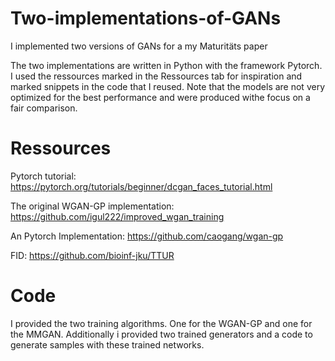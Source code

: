 # Two-implementations-of-GANs
I implemented two versions of GANs for a my Maturitäts paper


The two implementations are written in Python with the framework Pytorch. 
I used the ressources marked in the Ressources tab for inspiration and marked snippets in the code that I reused. Note that the models are not very optimized for the best performance and were produced withe focus on a fair comparison.

# Ressources
Pytorch tutorial: https://pytorch.org/tutorials/beginner/dcgan_faces_tutorial.html

The original WGAN-GP implementation: https://github.com/igul222/improved_wgan_training

An Pytorch Implementation: https://github.com/caogang/wgan-gp


FID: https://github.com/bioinf-jku/TTUR

# Code
I provided the two training algorithms. One for the WGAN-GP and one for the MMGAN. Additionally i provided two trained generators and a code to generate samples with these trained networks.

